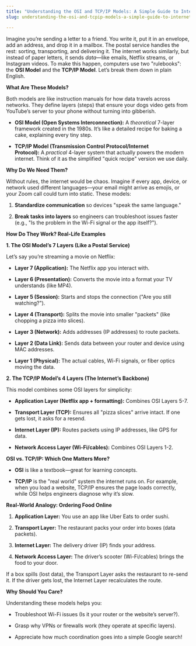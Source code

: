 ```yaml
---
title: "Understanding the OSI and TCP/IP Models: A Simple Guide to Internet Functionality"
slug: understanding-the-osi-and-tcpip-models-a-simple-guide-to-internet-functionality

---
```


Imagine you’re sending a letter to a friend. You write it, put it in an envelope, add an address, and drop it in a mailbox. The postal service handles the rest: sorting, transporting, and delivering it. The internet works similarly, but instead of paper letters, it sends *data*—like emails, Netflix streams, or Instagram videos. To make this happen, computers use two "rulebooks": the **OSI Model** and the **TCP/IP Model**. Let’s break them down in plain English.

**What Are These Models?**

Both models are like instruction manuals for how data travels across networks. They define layers (steps) that ensure your dogs video gets from YouTube’s server to your phone without turning into gibberish.

* **OSI Model (Open Systems Interconnection):** A *theoretical* 7-layer framework created in the 1980s. It’s like a detailed recipe for baking a cake, explaining every tiny step.
    
* **TCP/IP Model (Transmission Control Protocol/Internet Protocol):** A *practical* 4-layer system that actually powers the modern internet. Think of it as the simplified "quick recipe" version we use daily.
    

**Why Do We Need Them?**

Without rules, the internet would be chaos. Imagine if every app, device, or network used different languages—your email might arrive as emojis, or your Zoom call could turn into static. These models:

1. **Standardize communication** so devices "speak the same language."
    
2. **Break tasks into layers** so engineers can troubleshoot issues faster (e.g., "Is the problem in the Wi-Fi signal or the app itself?").
    

**How Do They Work? Real-Life Examples**

**1\. The OSI Model’s 7 Layers (Like a Postal Service)**

Let’s say you’re streaming a movie on Netflix:

* **Layer 7 (Application):** The Netflix app you interact with.
    
* **Layer 6 (Presentation):** Converts the movie into a format your TV understands (like MP4).
    
* **Layer 5 (Session):** Starts and stops the connection ("Are you still watching?").
    
* **Layer 4 (Transport):** Splits the movie into smaller "packets" (like chopping a pizza into slices).
    
* **Layer 3 (Network):** Adds addresses (IP addresses) to route packets.
    
* **Layer 2 (Data Link):** Sends data between your router and device using MAC addresses.
    
* **Layer 1 (Physical):** The actual cables, Wi-Fi signals, or fiber optics moving the data.
    

**2\. The TCP/IP Model’s 4 Layers (The Internet’s Backbone)**

This model combines some OSI layers for simplicity:

* **Application Layer (Netflix app + formatting):** Combines OSI Layers 5-7.
    
* **Transport Layer (TCP):** Ensures all "pizza slices" arrive intact. If one gets lost, it asks for a resend.
    
* **Internet Layer (IP):** Routes packets using IP addresses, like GPS for data.
    
* **Network Access Layer (Wi-Fi/cables):** Combines OSI Layers 1-2.
    

**OSI vs. TCP/IP: Which One Matters More?**

* **OSI** is like a textbook—great for learning concepts.
    
* **TCP/IP** is the "real world" system the internet runs on. For example, when you load a website, TCP/IP ensures the page loads correctly, while OSI helps engineers diagnose why it’s slow.
    

**Real-World Analogy: Ordering Food Online**

1. **Application Layer:** You use an app like Uber Eats to order sushi.
    
2. **Transport Layer:** The restaurant packs your order into boxes (data packets).
    
3. **Internet Layer:** The delivery driver (IP) finds your address.
    
4. **Network Access Layer:** The driver’s scooter (Wi-Fi/cables) brings the food to your door.
    

If a box spills (lost data), the Transport Layer asks the restaurant to re-send it. If the driver gets lost, the Internet Layer recalculates the route.

**Why Should You Care?**

Understanding these models helps you:

* Troubleshoot Wi-Fi issues (Is it your router or the website’s server?).
    
* Grasp why VPNs or firewalls work (they operate at specific layers).
    
* Appreciate how much coordination goes into a simple Google search!